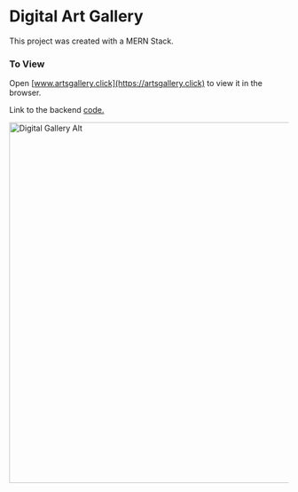 # Digital Art Gallery

This project was created with a MERN Stack.

### To View

Open [www.artsgallery.click](https://artsgallery.click) to view it in the browser.

Link to the backend [code.](https://github.com/CATT-CODE/art_gallery_backend)

<img width="650" alt="Digital Gallery Alt" src="https://user-images.githubusercontent.com/65243972/183555787-6f76c010-6bdc-4f86-b3e9-5c9ade1f293f.png">
